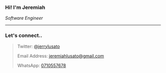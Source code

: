 ### Hi! I'm Jeremiah
*Software Engineer*

---

### Let's connect..

> Twitter: [@jerrylusato](https://twitter.com/jerrylusato)
>
> Email Address: [jeremiahlusato@gmail.com](mailto:jeremiahlusato@gmail.com)
> 
> WhatsApp: [0710557678](https://wa.me/255710557678)
> 
